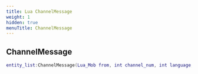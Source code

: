 ```yaml
---
title: Lua ChannelMessage
weight: 1
hidden: true
menuTitle: ChannelMessage
---
```

## ChannelMessage
```lua
entity_list:ChannelMessage(Lua_Mob from, int channel_num, int language, const char *message); -- void
```